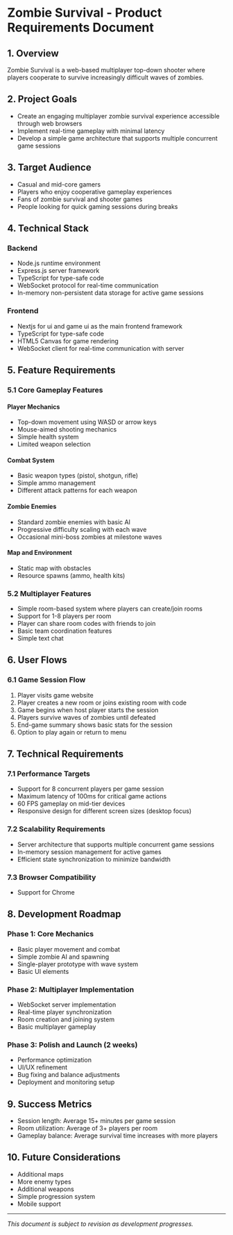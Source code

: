 # Zombie Survival - Product Requirements Document

## 1. Overview

Zombie Survival is a web-based multiplayer top-down shooter where players cooperate to survive increasingly difficult waves of zombies.

## 2. Project Goals

- Create an engaging multiplayer zombie survival experience accessible through web browsers
- Implement real-time gameplay with minimal latency
- Develop a simple game architecture that supports multiple concurrent game sessions

## 3. Target Audience

- Casual and mid-core gamers
- Players who enjoy cooperative gameplay experiences
- Fans of zombie survival and shooter games
- People looking for quick gaming sessions during breaks

## 4. Technical Stack

### Backend

- Node.js runtime environment
- Express.js server framework
- TypeScript for type-safe code
- WebSocket protocol for real-time communication
- In-memory non-persistent data storage for active game sessions

### Frontend

- Nextjs for ui and game ui as the main frontend framework
- TypeScript for type-safe code
- HTML5 Canvas for game rendering
- WebSocket client for real-time communication with server

## 5. Feature Requirements

### 5.1 Core Gameplay Features

#### Player Mechanics

- Top-down movement using WASD or arrow keys
- Mouse-aimed shooting mechanics
- Simple health system
- Limited weapon selection

#### Combat System

- Basic weapon types (pistol, shotgun, rifle)
- Simple ammo management
- Different attack patterns for each weapon

#### Zombie Enemies

- Standard zombie enemies with basic AI
- Progressive difficulty scaling with each wave
- Occasional mini-boss zombies at milestone waves

#### Map and Environment

- Static map with obstacles
- Resource spawns (ammo, health kits)

### 5.2 Multiplayer Features

- Simple room-based system where players can create/join rooms
- Support for 1-8 players per room
- Player can share room codes with friends to join
- Basic team coordination features
- Simple text chat

## 6. User Flows

### 6.1 Game Session Flow

1. Player visits game website
2. Player creates a new room or joins existing room with code
3. Game begins when host player starts the session
4. Players survive waves of zombies until defeated
5. End-game summary shows basic stats for the session
6. Option to play again or return to menu

## 7. Technical Requirements

### 7.1 Performance Targets

- Support for 8 concurrent players per game session
- Maximum latency of 100ms for critical game actions
- 60 FPS gameplay on mid-tier devices
- Responsive design for different screen sizes (desktop focus)

### 7.2 Scalability Requirements

- Server architecture that supports multiple concurrent game sessions
- In-memory session management for active games
- Efficient state synchronization to minimize bandwidth

### 7.3 Browser Compatibility

- Support for Chrome

## 8. Development Roadmap

### Phase 1: Core Mechanics

- Basic player movement and combat
- Simple zombie AI and spawning
- Single-player prototype with wave system
- Basic UI elements

### Phase 2: Multiplayer Implementation

- WebSocket server implementation
- Real-time player synchronization
- Room creation and joining system
- Basic multiplayer gameplay

### Phase 3: Polish and Launch (2 weeks)

- Performance optimization
- UI/UX refinement
- Bug fixing and balance adjustments
- Deployment and monitoring setup

## 9. Success Metrics

- Session length: Average 15+ minutes per game session
- Room utilization: Average of 3+ players per room
- Gameplay balance: Average survival time increases with more players

## 10. Future Considerations

- Additional maps
- More enemy types
- Additional weapons
- Simple progression system
- Mobile support

---

_This document is subject to revision as development progresses._
